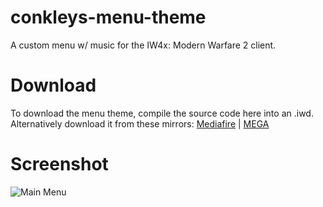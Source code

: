 # conkleys-menu-theme
A custom menu w/ music for the IW4x: Modern Warfare 2 client.

# Download
To download the menu theme, compile the source code here into an .iwd.</br>
Alternatively download it from these mirrors: [Mediafire](http://www.mediafire.com/file/fezhze17rvyccym/z_Menu_Conkley.iwd) | [MEGA](https://mega.nz/#!4q4BkLTA!KMoap754EjVBpH4Vnvm70sIbrAg2JIeuDURH6obC4aU)

# Screenshot
![Main Menu](https://image.prntscr.com/image/H_7JsQPbRRGbxn51Z725gA.png)
